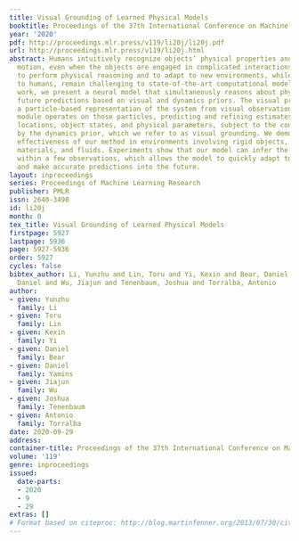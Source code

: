 ```yaml
---
title: Visual Grounding of Learned Physical Models
booktitle: Proceedings of the 37th International Conference on Machine Learning
year: '2020'
pdf: http://proceedings.mlr.press/v119/li20j/li20j.pdf
url: http://proceedings.mlr.press/v119/li20j.html
abstract: Humans intuitively recognize objects’ physical properties and predict their
  motion, even when the objects are engaged in complicated interactions. The abilities
  to perform physical reasoning and to adapt to new environments, while intrinsic
  to humans, remain challenging to state-of-the-art computational models. In this
  work, we present a neural model that simultaneously reasons about physics and makes
  future predictions based on visual and dynamics priors. The visual prior predicts
  a particle-based representation of the system from visual observations. An inference
  module operates on those particles, predicting and refining estimates of particle
  locations, object states, and physical parameters, subject to the constraints imposed
  by the dynamics prior, which we refer to as visual grounding. We demonstrate the
  effectiveness of our method in environments involving rigid objects, deformable
  materials, and fluids. Experiments show that our model can infer the physical properties
  within a few observations, which allows the model to quickly adapt to unseen scenarios
  and make accurate predictions into the future.
layout: inproceedings
series: Proceedings of Machine Learning Research
publisher: PMLR
issn: 2640-3498
id: li20j
month: 0
tex_title: Visual Grounding of Learned Physical Models
firstpage: 5927
lastpage: 5936
page: 5927-5936
order: 5927
cycles: false
bibtex_author: Li, Yunzhu and Lin, Toru and Yi, Kexin and Bear, Daniel and Yamins,
  Daniel and Wu, Jiajun and Tenenbaum, Joshua and Torralba, Antonio
author:
- given: Yunzhu
  family: Li
- given: Toru
  family: Lin
- given: Kexin
  family: Yi
- given: Daniel
  family: Bear
- given: Daniel
  family: Yamins
- given: Jiajun
  family: Wu
- given: Joshua
  family: Tenenbaum
- given: Antonio
  family: Torralba
date: 2020-09-29
address: 
container-title: Proceedings of the 37th International Conference on Machine Learning
volume: '119'
genre: inproceedings
issued:
  date-parts:
  - 2020
  - 9
  - 29
extras: []
# Format based on citeproc: http://blog.martinfenner.org/2013/07/30/citeproc-yaml-for-bibliographies/
---
```

